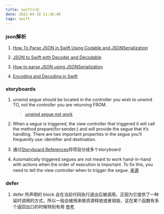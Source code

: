 ```yaml
---
title: swift小记
date: 2022-04-10 11:36:40
tags: swift
---
```

### json解析
1. [How To Parse JSON in Swift Using Codable and JSONSerialization](https://www.advancedswift.com/swift-json-without-swiftyjson/)

2. [JSON to Swift with Decoder and Decodable](https://swiftunboxed.com/stdlib/json-decoder-decodable/)

3. [How to parse JSON using JSONSerialization](https://www.fivestars.blog/articles/swift-decodable/)

4. [Encoding and Decoding in Swift](https://www.raywenderlich.com/3418439-encoding-and-decoding-in-swift)


### storyboards 
1. unwind segue should be located in the controller you wish to unwind TO, not the controller you are returning FROM. 
    >[unwind segue not work](https://stackoverflow.com/questions/15851247/unwind-segue-not-work)
2. When a segue is triggered, the view controller that triggered it will call the method prepare(for:sender:) and will provide the segue that it’s handling. There are two important properties in the segue you’ll frequently use: identifier and destination.

2. 通过[Storyboard References](https://www.raywenderlich.com/5055396-ios-storyboards-segues-and-more#toc-anchor-017)将项目分成多个storyboard

3. Automatically triggered segues are not meant to work hand-in-hand with actions when the order of execution is important. To fix this, you need to tell the view controller when to trigger the segue.
[来源](https://www.raywenderlich.com/5055396-ios-storyboards-segues-and-more#toc-anchor-013)

### defer
1. defer 所声明的 block 会在当前代码执行退出后被调用。正因为它提供了一种延时调用的方式，所以一般会被用来做资源释放或者销毁，这在某个函数有多个返回出口的时候特别有用 [参考](https://onevcat.com/2018/11/defer/)